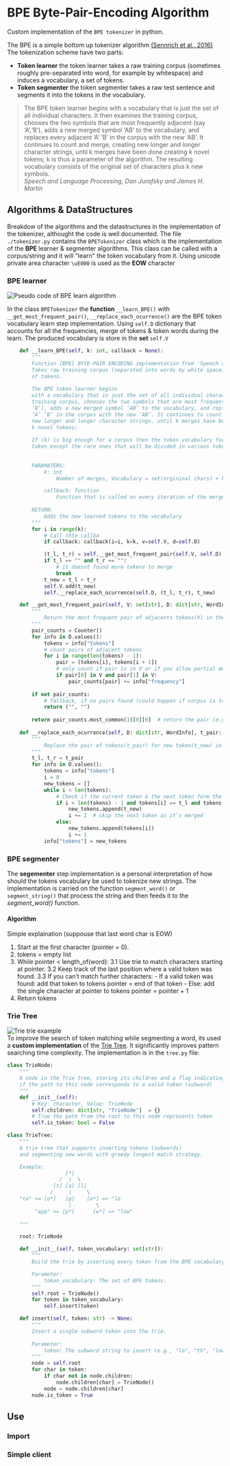 # BPE Byte-Pair-Encoding Algorithm
Custom implementation of the `BPE tokenizer` in python.  
  
The BPE is a simple bottom up tokenizer algorithm [(Sennrich et al., 2016)](https://aclanthology.org/P16-1162.pdf)
The tokenization scheme have two parts:
- **Token learner** the token learner takes a raw training corpus (sometimes roughly pre-separated into word,  for example by whitespace) and induces a vocabulary, a set of tokens.  
- **Token segmenter** the token segmenter takes a raw test sentence and segments it into the tokens in the vocabulary. 

> The BPE token learner begins with a vocabulary that is just the set of all individual characters. It then examines the training corpus, chooses the two symbols that are most frequently adjacent (say ‘A’,‘B’), adds a new merged symbol ‘AB’ to the vocabulary, and replaces every adjacent ’A’ ’B’ in the corpus with the new ‘AB’. It continues to count and merge, creating new longer and longer character strings, until k merges have been done creating k novel tokens; k is thus a parameter of the algorithm. The resulting vocabulary consists of the original set of characters plus k new symbols.  
> *Speech and Language Processing, Dan Jurafsky and James H. Martin*

## Algorithms & DataStructures
Breakdow of the algorithms and the datastructures in the implementation of the tokenizer, althought the code is well documented.
The file `./tokenizer.py` contains the `BPETokenizer` class which is the implementation of the **BPE** learner & segmenter algorithms. This class can be called with a corpus/string and it will "learn" the token vocabulary from it.
Using unicode private area character `\uE000` is used as the **EOW** character
### BPE learner
![Pseudo code of BPE learn algorithm](img/alg-learn.png)  
  
In the class `BPETokenizer` the **function** `__learn_BPE()` with `__get_most_frequent_pair()`, `__replace_each_ocurrence()` are the BPE token vocabulary learn step implementation. Using `self.D` dictionary that accounts for all the frequencies, merge of tokens & token words during the learn. The produced vocabulary is store in the **set** `self.V`
```python
    def __learn_BPE(self, k: int, callback = None):
        """
        Function [BPE] BYTE-PAIR ENCODING implementation from 'Speech and Language Processing (2024)',
        Takes raw training corpus (separated into words by white space) and resturns a vocabulary/set 
        of tokens.
    
        The BPE token learner begins
        with a vocabulary that is just the set of all individual characters. It then examines the
        training corpus, chooses the two symbols that are most frequently adjacent (say ‘A’,
        ‘B’), adds a new merged symbol ‘AB’ to the vocabulary, and replaces every adjacent
        ’A’ ’B’ in the corpus with the new ‘AB’. It continues to count and merge, creating
        new longer and longer character strings, until k merges have been done creating
        k novel tokens;
    
        If (k) is big enough for a corpus then the token vocabulary for most of the words there will be a
        token except the rare ones that will be divided in various tokens
    
    
        PARAMATERS:
            k: int
                Number of merges, Vocabulary = set(orgininal chars) + k(new symbols).

            callback: function
                Function that is called on every iteration of the merge loop
    
        RETURN:
            Adds the new learned tokens to the vocabulary
        """
        for i in range(k):
            # Call thte callba
            if callback: callback(i=i, k=k, v=self.V, d=self.D)

            (t_l, t_r) = self.__get_most_frequent_pair(self.V, self.D)       # Get the most frequent pair of tokens in D
            if t_l == "" and t_r == "":
                # it doesnt found more tokens to merge
                break
            t_new = t_l + t_r                                              # Make a new token by concatenating
            self.V.add(t_new)                                              # Update the vocabulary
            self.__replace_each_ocurrence(self.D, (t_l, t_r), t_new)         # Upade the corpus to use the new token

    def __get_most_frequent_pair(self, V: set[str], D: dict[str, WordInfo]) -> tuple[str, str]:
        """
            Return the most frequent pair of adjacents tokens(V) in the corpus(D)
        """
        pair_counts = Counter()
        for info in D.values():
            tokens = info["tokens"]
            # count pairs of adjacent tokens
            for i in range(len(tokens) - 1):
                pair = (tokens[i], tokens[i + 1])
                # only count if pair is in V or if you allow partial merges
                if pair[0] in V and pair[1] in V:
                    pair_counts[pair] += info["frequency"]
    
        if not pair_counts:
            # fallback, if no pairs found (could happen if corpus is too small)
            return ("", "")
    
        return pair_counts.most_common(1)[0][0]  # return the pair (e.g. ('l','o'))
    
    def __replace_each_ocurrence(self, D: dict[str, WordInfo], t_pair: tuple[str, str], t_new: str) -> None:
        """
            Replace the pair of tokens(t_pair) for new token(t_new) in the corpus (D)
        """
        t_l, t_r = t_pair
        for info in D.values():
            tokens = info["tokens"]
            i = 0
            new_tokens = []
            while i < len(tokens):
                # Check if the current token & the next token form the pair
                if i < len(tokens) - 1 and tokens[i] == t_l and tokens[i + 1] == t_r:
                    new_tokens.append(t_new)
                    i += 2  # skip the next token as it’s merged
                else:
                    new_tokens.append(tokens[i])
                    i += 1
            info["tokens"] = new_tokens

```

### BPE segmenter
The **segementer** step implementation is a personal interpretation of how should the tokens vocabulary be used to tokenize new strings. The implementation is carried on the function `segment_word()` or `segment_string()` that process the string and then feeds it to the *segment_word()* function.  

#### Algorithm
Simple explaination (suppouse that last word char is EOW)
1. Start at the first character (pointer = 0).
2. tokens = empty list
3. While pointer < length_of(word):
   3.1 Use trie to match characters starting at pointer.
   3.2 Keep track of the last position where a valid token was found.
   3.3 If you can’t match further characters:
       - If a valid token was found:
         add that token to tokens
         pointer = end of that token
       - Else:
         add the single character at pointer to tokens
         pointer = pointer + 1
4. Return tokens

### Trie Tree
![Trie trie example](https://upload.wikimedia.org/wikipedia/commons/b/be/Trie_example.svg)  
To improve the search of token matching while segmenting a word, its used a **custom implementation** of the [Trie Tree](https://en.wikipedia.org/wiki/Trie). It significantly improves pattern searching time complexity.
The implementation is in the `tree.py` file:
```python
class TrieNode:
    """
    A node in the Trie tree, storing its children and a flag indicating
    if the path to this node corresponds to a valid token (subword)
    """
    def __init__(self):
        # Key: character, Value: TrieNode
        self.children: dict[str, "TrieNode"]  = {}
        # True the path from the root to this node represents token
        self.is_token: bool = False

class TrieTree:
    """
    A trie tree that supports inserting tokens (subwords)
    and segmenting new words with greedy longest match strategy.

    Example:
                   [*]
                 /  |  \
               [t] [a] [l]
              /     |     \
    "to" <= [o*]   [p]    [o*] => "lo
                    |        \
         "app" <= [p*]      [w*] => "low"
                    
    """

    root: TrieNode

    def __init__(self, token_vocabulary: set[str]):
        """
        Build the trie by inserting every token from the BPE vocabulary

        Parameter:
            token_vocabulary: The set of BPE tokens.
        """
        self.root = TrieNode()
        for token in token_vocabulary:
            self.insert(token)

    def insert(self, token: str) -> None:
        """
        Insert a single subword token into the trie.
        
        Parameter:
            token: The subword string to insert (e.g., "lo", "th", "lowest").
        """
        node = self.root
        for char in token:
            if char not in node.children:
                node.children[char] = TrieNode()
            node = node.children[char]
        node.is_token = True
```

## Use
### Import
### Simple client

